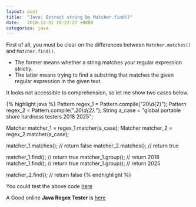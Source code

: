 ```yaml
---
layout: post
title:  "Java: Extract string by Matcher.find()"
date:   2018-12-31 19:22:27 +0800
categories: java
---
```

First of all, you must be clear on the differences between `Matcher.matches()` and `Matcher.find()`. 

- The former means whether a string matches your regular expression strictly.
- The latter means trying to find a substring that matches the given regular expression in the given text.

It looks not accessible to comprehension, so let me show two cases below.

{% highlight java %}
Pattern regex_1 = Pattern.compile("20\\d{2}");
Pattern regex_2 = Pattern.compile(".*20\\d{2}.*");
String a_case = "global portable shore hardness testers 2018 2025";

Matcher matcher_1 = regex_1.matcher(a_case);
Matcher matcher_2 = regex_2.matcher(a_case);

matcher_1.matches(); // return false
matcher_2.matches(); // return true

matcher_1.find(); // return true
matcher_1.group(); // return 2018
matcher_1.find(); // return true
matcher_1.group(); // return 2025

matcher_2.find(); // return false
{% endhighlight %}

You could test the above code [here](https://ideone.com/odnrFj)

A Good online __Java Regex Tester__ is [here](https://www.freeformatter.com/java-regex-tester.html)